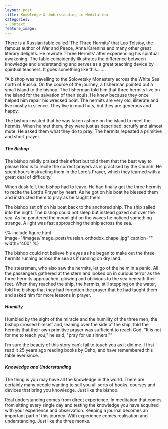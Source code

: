 ```yaml
---
layout: post
title: Knowledge & Understanding in Meditation 
categories:
- Context
feature_image: 
---
```


There is a Russian fable called ‘The Three Hermits’ that Leo Tolstoy, the famous author of War and Peace, Anna Karenina and many other great literary delights. He rewrote ‘Three Hermits’ after experiencing his spiritual awakening. The fable coincidently illustrates the difference between knowledge and understanding and serves as a great teaching device by spiritual teachers. It goes something like this.......

“A bishop was travelling to the Solovetsky Monastery across the White Sea north of Russia. On the course of the journey, a fisherman pointed out a small island to the bishop. The fisherman told him that three hermits live on the island for the salvation of their souls. He knew because they once helped him repair his wrecked boat. The hermits are very old, illiterate and live mostly in silence. They live in mud huts, but they are generous and happy.

The bishop insisted that he was taken ashore on the island to meet the hermits. When he met them, they were just as described: scruffy and almost mute. He asked them what they do to pray. The hermits repeated a primitive and short prayer.

##### The Bishop 
The bishop mildly praised their effort but told them that the best way to please God is to recite the correct prayers as is practised by the Church. He spent hours instructing them in the Lord’s Prayer, which they learned with a great deal of difficulty.

When dusk fell, the bishop had to leave. He had finally got the three hermits to recite the Lord’s Prayer by heart. As he got on his boat he blessed them and instructed them to pray as he taught them.

The bishop set off on his boat back to the anchored ship. The ship sailed into the night. The bishop could not sleep but instead gazed out over the sea. As he pondered the moonlight on the waves he noticed something strange. A light was fast approaching the ship across the sea.

{% include figure.html image="/images/image_posts/russian_orthodox_chapel.jpg" caption="" width="400" %}

The bishop could not believe his eyes as he began to make out the three hermits running across the sea as if running on dry land.

The steersman, who also saw the hermits, let go of the helm in a panic. All the passengers gathered at the stern and looked on in curious terror as the three hermits approached, glowing and oblivious to the sea beneath their feet.
When they reached the ship, the hermits, still stepping on the water, told the bishop that they had forgotten the prayer that he had taught them and asked him for more lessons in prayer.

##### Humility
Humbled by the sight of the miracle and the humility of the three men, the bishop crossed himself and, leaning over the side of the ship, told the hermits that their own primitive prayer was sufficient to reach God. “It is not for me to teach you,” he said, "pray for us sinners."”

I’m sure the beauty of this story can’t fail to touch you as it did me. I first read it 25 years ago reading books by Osho, and have remembered this fable ever since.

##### Knowledge and Understanding
The thing is you may have all the knowledge in the world. There are certainly many people wanting to sell you all sorts of books, courses and devices that bring you knowledge. Just like the bishop.

Real understanding comes from direct experience. In meditation that comes from sitting every single day and testing the knowledge you have acquired with your experience and observation. Keeping a journal becomes an important part of this journey. With experience comes realisation and understanding. Just like the three monks.

